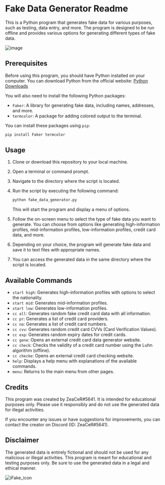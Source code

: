 
# Fake Data Generator Readme

This is a Python program that generates fake data for various purposes, such as testing, data entry, and more. The program is designed to be run offline and provides various options for generating different types of fake data.

![image](https://user-images.githubusercontent.com/36286877/121724622-c24c7e00-cb05-11eb-9012-9fa8d61d333a.png)

## Prerequisites

Before using this program, you should have Python installed on your computer. You can download Python from the official website: [Python Downloads](https://www.python.org/downloads/)

You will also need to install the following Python packages:

- `Faker`: A library for generating fake data, including names, addresses, and more.
- `termcolor`: A package for adding colored output to the terminal.

You can install these packages using `pip`:

```bash
pip install Faker termcolor
```

## Usage

1. Clone or download this repository to your local machine.

2. Open a terminal or command prompt.

3. Navigate to the directory where the script is located.

4. Run the script by executing the following command:

   ```bash
   python fake_data_generator.py
   ```

   This will start the program and display a menu of options.

5. Follow the on-screen menu to select the type of fake data you want to generate. You can choose from options like generating high-information profiles, mid-information profiles, low-information profiles, credit card data, and more.

6. Depending on your choice, the program will generate fake data and save it to text files with appropriate names.

7. You can access the generated data in the same directory where the script is located.

## Available Commands

- `start high`: Generates high-information profiles with options to select the nationality.
- `start mid`: Generates mid-information profiles.
- `start low`: Generates low-information profiles.
- `cc all`: Generates random fake credit card data with all information.
- `cc pr`: Generates a list of credit card providers.
- `cc no`: Generates a list of credit card numbers.
- `cc cvv`: Generates random credit card CVVs (Card Verification Values).
- `cc exp`: Generates random expiry dates for credit cards.
- `cc gene`: Opens an external credit card data generator website.
- `cc check`: Checks the validity of a credit card number using the Luhn algorithm (offline).
- `cc checke`: Opens an external credit card checking website.
- `help`: Displays a help menu with explanations of the available commands.
- `menu`: Returns to the main menu from other pages.

## Credits

This program was created by ZeaCeR#5641. It is intended for educational purposes only. Please use it responsibly and do not use the generated data for illegal activities.

If you encounter any issues or have suggestions for improvements, you can contact the creator on Discord (ID: ZeaCeR#5641).

## Disclaimer

The generated data is entirely fictional and should not be used for any malicious or illegal activities. This program is meant for educational and testing purposes only. Be sure to use the generated data in a legal and ethical manner.

![iFake_icon](https://user-images.githubusercontent.com/36286877/127768584-d94d0a78-15e7-4861-ac60-bd94b9da7608.png)
